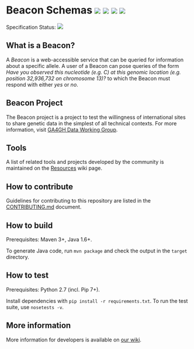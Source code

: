 # Beacon Schemas [![](https://travis-ci.org/ga4gh/beacon-team.svg?branch=develop)](https://travis-ci.org/ga4gh/beacon-team) [![](https://img.shields.io/badge/license-Apache%202-blue.svg)](https://raw.githubusercontent.com/ga4gh/beacon-team/develop/LICENSE) [![](https://beacon-team-slackin.herokuapp.com/badge.svg)](https://beacon-team-slackin.herokuapp.com/) [![](https://raw.githubusercontent.com/ZenHubIO/support/master/zenhub-badge.png)](https://zenhub.com)


Specification Status: <img src="http://online.swagger.io/validator?url=https://raw.githubusercontent.com/ga4gh-beacon/specification/develop/openapi.yaml">

## What is a Beacon?

A _Beacon_ is a web-accessible service that can be queried for information about a specific allele. A user of a Beacon can pose queries of the form _Have you observed this nucleotide (e.g. C) at this genomic location (e.g. position 32,936,732 on chromosome 13)?_ to which the Beacon must respond with either _yes_ or _no_.

## Beacon Project

The Beacon project is a project to test the willingness of international sites to share genetic data in the simplest of all technical contexts. For more information, visit [GA4GH Data Working Group](http://ga4gh.org/#/beacon).

## Tools

A list of related tools and projects developed by the community is maintained on the [Resources](https://github.com/ga4gh/beacon-team/wiki/Resources) wiki page.

## How to contribute

Guidelines for contributing to this repository are listed in the [CONTRIBUTING.md](CONTRIBUTING.md) document.

## How to build

Prerequisites: Maven 3+, Java 1.6+.

To generate Java code, run `mvn package` and check the output in the `target` directory. 

## How to test

Prerequisites: Python 2.7 (incl. Pip 7+).

Install dependencies with `pip install -r requirements.txt`. To run the test suite, use `nosetests -v`.

## More information

More information for developers is available on [our wiki](https://github.com/ga4gh/beacon-team/wiki).
